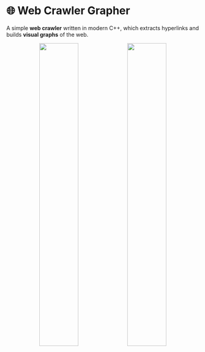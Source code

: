# 🌐 Web Crawler Grapher

A simple **web crawler** written in modern C++, which extracts hyperlinks and builds **visual graphs** of the web.

<p align="center">
  <img src="https://github.com/suddencollection/crawler/blob/main/graphs/graph-StressMinimization.svg?raw=true" width="45%" />
  <img src="https://github.com/suddencollection/crawler/blob/main/graphs/graph-FMMMLayout.svg?raw=true" width="45%" />
</p>
